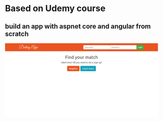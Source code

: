 # Based on Udemy course 
## build an app with aspnet core and angular from scratch
![presentation](/Presentation.gif)
